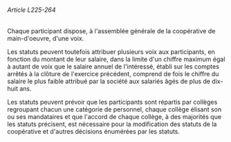 ###### Article L225-264

Chaque participant dispose, à l'assemblée générale de la coopérative de main-d'oeuvre, d'une voix.

Les statuts peuvent toutefois attribuer plusieurs voix aux participants, en fonction du montant de leur salaire, dans la limite d'un chiffre maximum égal à autant de voix que le salaire annuel de l'intéressé, établi sur les comptes arrêtés à la clôture de l'exercice précédent, comprend de fois le chiffre du salaire le plus faible attribué par la société aux salariés âgés de plus de dix-huit ans.

Les statuts peuvent prévoir que les participants sont répartis par collèges regroupant chacun une catégorie de personnel, chaque collège élisant son ou ses mandataires et que l'accord de chaque collège, à des majorités que les statuts précisent, est nécessaire pour la modification des statuts de la coopérative et d'autres décisions énumérées par les statuts.


